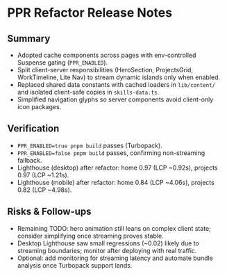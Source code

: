 # PPR Refactor Release Notes

## Summary

- Adopted cache components across pages with env-controlled Suspense gating (`PPR_ENABLED`).
- Split client-server responsibilities (HeroSection, ProjectsGrid, WorkTimeline, Lite Nav) to stream dynamic islands only when enabled.
- Replaced shared data constants with cached loaders in `lib/content/` and isolated client-safe copies in `skills-data.ts`.
- Simplified navigation glyphs so server components avoid client-only icon packages.

## Verification

- `PPR_ENABLED=true pnpm build` passes (Turbopack).
- `PPR_ENABLED=false pnpm build` passes, confirming non-streaming fallback.
- Lighthouse (desktop) after refactor: home 0.97 (LCP ~0.92s), projects 0.97 (LCP ~1.21s).
- Lighthouse (mobile) after refactor: home 0.84 (LCP ~4.06s), projects 0.82 (LCP ~4.98s).

## Risks & Follow-ups

- Remaining TODO: hero animation still leans on complex client state; consider simplifying once streaming proves stable.
- Desktop Lighthouse saw small regressions (~0.02) likely due to streaming boundaries; monitor after deploying with real traffic.
- Optional: add monitoring for streaming latency and automate bundle analysis once Turbopack support lands.
